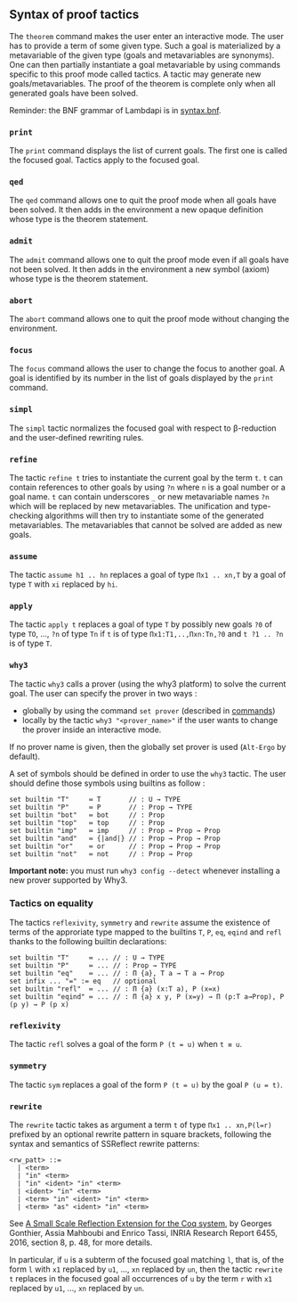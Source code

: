 Syntax of proof tactics
-----------------------

The `theorem` command makes the user enter an interactive mode. The
user has to provide a term of some given type. Such a goal is
materialized by a metavariable of the given type (goals and
metavariables are synonyms). One can then partially instantiate a goal
metavariable by using commands specific to this proof mode called
tactics. A tactic may generate new goals/metavariables. The proof of
the theorem is complete only when all generated goals have been
solved.

Reminder: the BNF grammar of Lambdapi is in
[syntax.bnf](../syntax.bnf).

<!---------------------------------------------------------------------------->
### `print`

The `print` command displays the list of current goals. The first one
is called the focused goal. Tactics apply to the focused goal.

<!---------------------------------------------------------------------------->
### `qed`

The `qed` command allows one to quit the proof mode when all goals
have been solved. It then adds in the environment a new opaque
definition whose type is the theorem statement.

<!---------------------------------------------------------------------------->
### `admit`

The `admit` command allows one to quit the proof mode even if all
goals have not been solved. It then adds in the environment a new
symbol (axiom) whose type is the theorem statement.

<!---------------------------------------------------------------------------->
### `abort`

The `abort` command allows one to quit the proof mode without changing
the environment.

<!---------------------------------------------------------------------------->
### `focus`

The `focus` command allows the user to change the focus to another
goal. A goal is identified by its number in the list of goals
displayed by the `print` command.

<!---------------------------------------------------------------------------->
### `simpl`

The `simpl` tactic normalizes the focused goal with respect to
β-reduction and the user-defined rewriting rules.

<!---------------------------------------------------------------------------->
### `refine`

The tactic `refine t` tries to instantiate the current goal by the
term `t`. `t` can contain references to other goals by using `?n`
where `n` is a goal number or a goal name. `t` can contain underscores
`_` or new metavariable names `?n` which will be replaced by new
metavariables. The unification and type-checking algorithms will then
try to instantiate some of the generated metavariables. The
metavariables that cannot be solved are added as new goals.

<!---------------------------------------------------------------------------->
### `assume`

The tactic `assume h1 .. hn` replaces a goal of type `Πx1
.. xn,T` by a goal of type `T` with `xi` replaced by `hi`.

<!---------------------------------------------------------------------------->
### `apply`

The tactic `apply t` replaces a goal of type `T` by possibly new
goals `?0` of type `TO`, ..., `?n` of type `Tn` if `t` is of type
`Πx1:T1,..,Πxn:Tn,?0` and `t ?1 .. ?n` is of type `T`.

<!---------------------------------------------------------------------------->
### `why3`

The tactic `why3` calls a prover (using the why3 platform) to solve the
current goal. The user can specify the prover in two ways :
- globally by using the command `set prover` (described in
[commands](commands.md))
- locally by the tactic `why3 "<prover_name>"` if the user wants to change the
prover inside an interactive mode.

If no prover name is given, then the globally set prover is used
(`Alt-Ergo` by default).

A set of symbols should be defined in order to use the `why3` tactic.
The user should define those symbols using builtins as follow :
```
set builtin "T"     ≔ T       // : U → TYPE
set builtin "P"     ≔ P       // : Prop → TYPE
set builtin "bot"   ≔ bot     // : Prop
set builtin "top"   ≔ top     // : Prop
set builtin "imp"   ≔ imp     // : Prop → Prop → Prop
set builtin "and"   ≔ {|and|} // : Prop → Prop → Prop
set builtin "or"    ≔ or      // : Prop → Prop → Prop
set builtin "not"   ≔ not     // : Prop → Prop
```

**Important note:** you must run `why3 config --detect` whenever installing a
new prover supported by Why3.

<!---------------------------------------------------------------------------->
### Tactics on equality

The tactics `reflexivity`, `symmetry` and `rewrite` assume the
existence of terms of the approriate type mapped to the builtins `T`,
`P`, `eq`, `eqind` and `refl` thanks to the following builtin
declarations:

```
set builtin "T"     ≔ ... // : U → TYPE
set builtin "P"     ≔ ... // : Prop → TYPE
set builtin "eq"    ≔ ... // : Π {a}, T a → T a → Prop
set infix ... "=" := eq   // optional
set builtin "refl"  ≔ ... // : Π {a} (x:T a), P (x=x)
set builtin "eqind" ≔ ... // : Π {a} x y, P (x=y) → Π (p:T a→Prop), P (p y) → P (p x)
```

<!---------------------------------------------------------------------------->
### `reflexivity`

The tactic `refl` solves a goal of the form `P (t = u)` when `t ≡ u`.

<!---------------------------------------------------------------------------->
### `symmetry`

The tactic `sym` replaces a goal of the form `P (t = u)` by the goal
`P (u = t)`.

<!---------------------------------------------------------------------------->
### `rewrite`

The `rewrite` tactic takes as argument a term `t` of type `Πx1
.. xn,P(l=r)` prefixed by an optional rewrite pattern in square
brackets, following the syntax and semantics of SSReflect rewrite
patterns:

```
<rw_patt> ::=
  | <term>
  | "in" <term>
  | "in" <ident> "in" <term>
  | <ident> "in" <term>
  | <term> "in" <ident> "in" <term>
  | <term> "as" <ident> "in" <term>
```

See [A Small Scale Reflection Extension for the Coq
system](http://hal.inria.fr/inria-00258384), by Georges Gonthier,
Assia Mahboubi and Enrico Tassi, INRIA Research Report 6455, 2016,
section 8, p. 48, for more details.

In particular, if `u` is a subterm of the focused goal matching `l`,
that is, of the form `l` with `x1` replaced by `u1`, ..., `xn`
replaced by `un`, then the tactic `rewrite t` replaces in the focused
goal all occurrences of `u` by the term `r` with `x1` replaced by
`u1`, ..., `xn` replaced by `un`.
